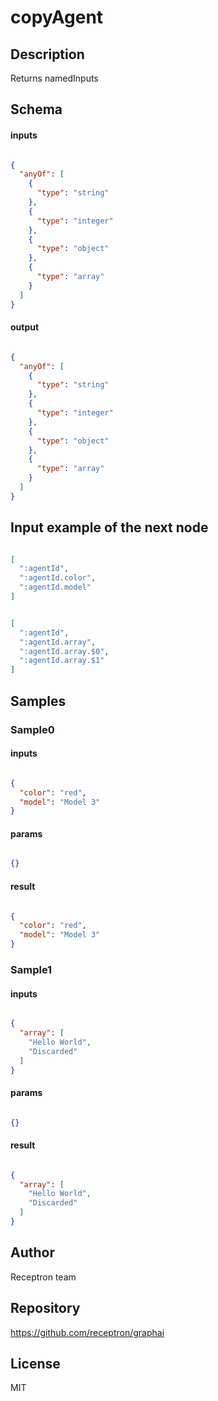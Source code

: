 # copyAgent

## Description

Returns namedInputs

## Schema

#### inputs

```json

{
  "anyOf": [
    {
      "type": "string"
    },
    {
      "type": "integer"
    },
    {
      "type": "object"
    },
    {
      "type": "array"
    }
  ]
}

````

#### output

```json

{
  "anyOf": [
    {
      "type": "string"
    },
    {
      "type": "integer"
    },
    {
      "type": "object"
    },
    {
      "type": "array"
    }
  ]
}

````

## Input example of the next node

```json

[
  ":agentId",
  ":agentId.color",
  ":agentId.model"
]

````
```json

[
  ":agentId",
  ":agentId.array",
  ":agentId.array.$0",
  ":agentId.array.$1"
]

````

## Samples

### Sample0

#### inputs

```json

{
  "color": "red",
  "model": "Model 3"
}

````

#### params

```json

{}

````

#### result

```json

{
  "color": "red",
  "model": "Model 3"
}

````
### Sample1

#### inputs

```json

{
  "array": [
    "Hello World",
    "Discarded"
  ]
}

````

#### params

```json

{}

````

#### result

```json

{
  "array": [
    "Hello World",
    "Discarded"
  ]
}

````

## Author

Receptron team

## Repository

https://github.com/receptron/graphai

## License

MIT


